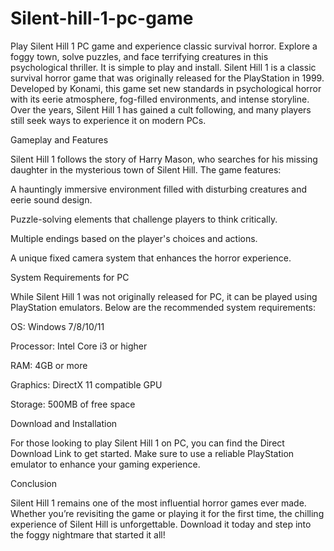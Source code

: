 # Silent-hill-1-pc-game
Play Silent Hill 1 PC game and experience classic survival horror. Explore a foggy town, solve puzzles, and face terrifying creatures in this psychological thriller. It is simple to play and install.
Silent Hill 1 is a classic survival horror game that was originally released for the PlayStation in 1999. Developed by Konami, this game set new standards in psychological horror with its eerie atmosphere, fog-filled environments, and intense storyline. Over the years, Silent Hill 1 has gained a cult following, and many players still seek ways to experience it on modern PCs.

Gameplay and Features

Silent Hill 1 follows the story of Harry Mason, who searches for his missing daughter in the mysterious town of Silent Hill. The game features:

A hauntingly immersive environment filled with disturbing creatures and eerie sound design.

Puzzle-solving elements that challenge players to think critically.

Multiple endings based on the player's choices and actions.

A unique fixed camera system that enhances the horror experience.

System Requirements for PC

While Silent Hill 1 was not originally released for PC, it can be played using PlayStation emulators. Below are the recommended system requirements:

OS: Windows 7/8/10/11

Processor: Intel Core i3 or higher

RAM: 4GB or more

Graphics: DirectX 11 compatible GPU

Storage: 500MB of free space

Download and Installation

For those looking to play Silent Hill 1 on PC, you can find the Direct Download Link to get started. Make sure to use a reliable PlayStation emulator to enhance your gaming experience.

Conclusion

Silent Hill 1 remains one of the most influential horror games ever made. Whether you’re revisiting the game or playing it for the first time, the chilling experience of Silent Hill is unforgettable. Download it today and step into the foggy nightmare that started it all!

